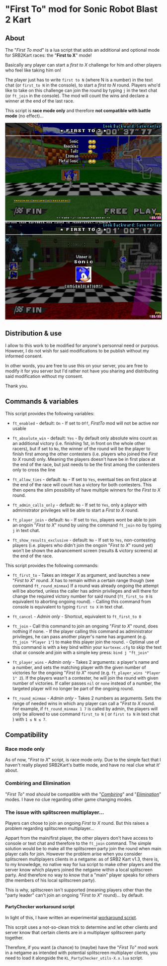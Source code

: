 # "First To" mod for Sonic Robot Blast 2 Kart


## About

The "*First To mod*" is a lua script that adds an additional and optional mode for SRB2Kart races:
    the "**First to X**" mode!

Basically any player can start a *first to X* challenge for him and other players who feel like taking him on!

The player just has to write `first to N` (where N is a number) in the text chat (or `first_to N` in the console), to start a *first to N* round.
Players who'd like to take on this challenge can join the round by typing `j` in the text chat (or `ft_join` in the console).
The mod will count the wins and declare a winner at the end of the last race.

This script is **race mode only** and therefore **not compatible with battle mode** (no effect)… 

![result screen](.img/result_screen.png) ![result screen](.img/victory_screen.png)


## Distribution & use

I allow to this work to be modified for anyone's personnal need or purpous.
However, I do not wish for said modifications to be publish without my informed consent.

In other words, you are free to use this on your server, you are free to modify it for you server
but I'd rather not have you sharing and distributing said modification without my consent.

Thank you.


## Commands & variables

This script provides the following variables:

- `ft_enabled` - default: `On` - If set to `Off`, *FirstTo* mod will not be active nor usable

- `ft_absolute_win` - default: `Yes` - By default only absolute wins count as an additional victory (i.e. finishing 1st, in front on the whole other racers), but if set to `No`, the winner of the round will be the player to finish first among the other contesters (i.e. players who joined the *First to X* round) only. Meaning the players doesn't have be in first place at the end of the race, but just needs to be the first among the contersters only to cross the line

- `ft_allow_ties` - default: `No` - If set to `Yes`, eventual ties on first place at the end of the race will count has  a victory for both contesters. This then opens the slim possibility of have multiple winners for the *First to X* round.

- `ft_admin_calls_only` - default: `No` - If set to `Yes`, only a playor with administrator privileges will be able to start a *First to X* round.

- `ft_player_join` - default: `No` - If set to `Yes`, players wont be able to join an ongoin "*First to X*" round by using the command `ft_join` no by typing `j` in text chat.

- `ft_show_results_exclusive` - default: `No` - If set to `Yes`, non-contesting players (i.e. players who didn't join the ongoin "*First to X*" round yet) won't be shown the advancement screen (results & victory screens) at the end of the race.


This script provides the following commands:

- `ft_first_to` - Takes an integer *X* as argument, and launches a new "*First to X*" round. *X* has to remain within a certain range though (see command `ft_round_minmax`) If a round was already ongoing the attempt will be aborted, unless the caller has admin privileges and will there for change the required victory number for said round (`ft_first_to 0` is equivalent to aborting ongoing round). - Calling this command from console is equivalent to typing `first to X` in text chat.

- `ft_cancel` - _Admin only_ - Shortcut, equivalent to `ft_first_to 0`

- `ft_join` - Call this command to join an ongoing "*First to X*" round, does nothing if none. - If the player calling this command as administrator privileges, he can pass another player's name has argument (e.g. `ft_join "Player 1"`) to make this player join the round. - Optimal use of this command is with a key bind within your `kartexec.cfg` to skip the text chat or console and join with a simple key press: `bind j "ft_join"`

- `ft_player_wins` - _Admin only_ - Takes 2 arguments: a player's name and a number, and sets the matching player with the given number of victories for the ongoing "*First to X*" round (e.g. `ft_player_wins "Player 1" 2`). If the players wasn't a contester, he will join the round with given number of victories. If caller passes `nil` or `none` instead of a number, the targeted player will no longer be part of the ongoing round.

- `ft_round_minmax` - _Admin only_ - Takes 2 numbers as arguments. Sets the range of needed wins in which any player can call a "*First to X* round. For example, if `ft_round_minmax 1 7` is called by admin, the players will only be allowed to use command `first_to N` ( or `first to N` in text chat ) with `1 ≤ N ≤ 7`.


## Compatibility

### Race mode only

As of now, "*First to X*" script, is race mode only. Due to the simple fact that I haven't really played SRB2Kart's battle mode, and have no real clue what it' about.

### Combiring and Elimination

"*First To*" mod *should* be compatible with the "*[Combiring](https://mb.srb2.org/showthread.php?t=44095)*" and "*[Elimination](https://mb.srb2.org/showthread.php?t=43888)*" modes. I have no clue regarding other game changing modes.

### The issue with splitscreen multiplayer...

Players can chose to join an ongoing *First to X* round. But this raises a problem regarding splitscreen multiplayer…

Appart from the main/first player, the other players don't have access to console or text chat and therefore to the `ft_join` command. The simple solution would be to make all the splitscreen party join the round when main player calls for join. However the problem arise when you consider splitscreen multiplayers clients in a netgame: as of SRB2 Kart v1.3, there is, to my knowledge, no native way for lua script to make other players and the server know which players joined the netgame within a local splitscreen party. And therefore no way to know that a "main" player speaks for others (the members of his local splitscreen party).

This is why, splitscreen isn't supported (meaning players other than the "party leader" can't join an ongoing "*First to X*" round)… by default.

#### PartyChecker workaround script

In light of this, I have written an experimental [workaround script](https://github.com/AlexPoilrouge/SRB2Kart_mod_and_misc/tree/master/scripts/PartyChecker).

This scrpit uses a not-so-clean trick to determine and let other clients and server know that certain clients are in a multiplayer splitscreen party together.

Therefore, if you want (a chance) to (maybe) have the "*First To*" mod work in a netgame as intended with potential splitscreen multiplayer clients, you need to load it alongside the `KL_PartyChecker_utils-X.x.lua` script.


